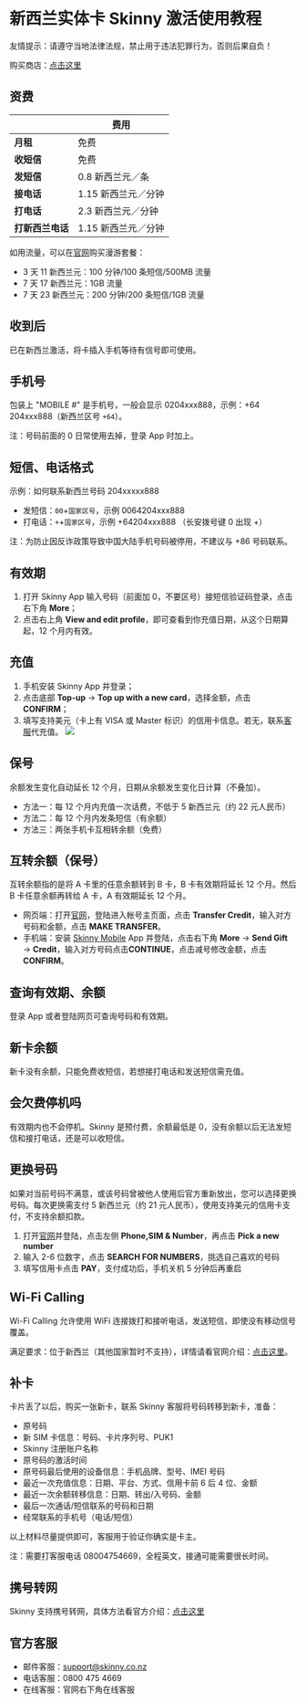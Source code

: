 # 新西兰实体卡 Skinny 激活使用教程

友情提示：请遵守当地法律法规，禁止用于违法犯罪行为，否则后果自负！

购买商店：[点击这里](https://github.com/ssnhd/sim)



## 资费

|  | 费用 |  
|---|---|
| **月租** | 免费 |  
| **收短信** | 免费 |
| **发短信** | 0.8 新西兰元／条 |
|  **接电话**| 1.15 新西兰元／分钟 |
| **打电话** | 2.3 新西兰元／分钟 |
| **打新西兰电话** | 1.15 新西兰元／分钟 |

如用流量，可以在[官网](https://www.skinny.co.nz/pricing/overseas-roaming/)购买漫游套餐：

- 3 天 11 新西兰元：100 分钟/100 条短信/500MB 流量  
- 7 天 17 新西兰元：1GB 流量
- 7 天 23 新西兰元：200 分钟/200 条短信/1GB 流量



## 收到后

已在新西兰激活，将卡插入手机等待有信号即可使用。



## 手机号

包装上 "MOBILE #" 是手机号，一般会显示 0204xxx888，示例：+64 204xxx888（新西兰区号 `+64`）。

注：号码前面的 0 日常使用去掉，登录 App 时加上。


## 短信、电话格式

示例：如何联系新西兰号码 204xxxxx888
- 发短信：`00`+`国家区号`，示例 0064204xxx888
- 打电话：`+`+`国家区号`，示例 +64204xxx888 （长安拨号键 0 出现 +）

注：为防止因反诈政策导致中国大陆手机号码被停用，不建议与 +86 号码联系。


## 有效期

1. 打开 Skinny App 输入号码（前面加 0，不要区号）接短信验证码登录，点击右下角 **More**；
2. 点击右上角 **View and edit profile**，即可查看到你充值日期，从这个日期算起，12 个月内有效。



## 充值

1. 手机安装 Skinny App 并登录；
2. 点击底部 **Top-up** → **Top up with a new card**，选择金额，点击 **CONFIRM**；
3. 填写支持美元（卡上有 VISA 或 Master 标识）的信用卡信息。若无，联系[客服](https://github.com/ssnhd/sim)代充值。
![](https://i.imgur.com/0f585rc.jpg)



## 保号

余额发生变化自动延长 12 个月，日期从余额发生变化日计算（不叠加）。

- 方法一：每 12 个月内充值一次话费，不低于 5 新西兰元（约 22 元人民币）
- 方法二：每 12 个月内发条短信（有余额）
- 方法三：两张手机卡互相转余额（免费）

## 互转余额（保号）

互转余额指的是将 A 卡里的任意余额转到 B 卡，B 卡有效期将延长 12 个月。然后 B 卡任意余额再转给 A 卡，A 有效期延长 12 个月。

- 网页端：打开[官网](https://www.skinny.co.nz)，登陆进入帐号主页面，点击 **Transfer Credit**，输入对方号码和金额，点击 **MAKE TRANSFER**。  
- 手机端：安装 [Skinny Mobile](https://apps.apple.com/cn/app/skinny-mobile/id926099138) App 并登陆，点击右下角 **More** → **Send Gift** → **Credit**，输入对方号码点击**CONTINUE**，点击减号修改金额，点击 **CONFIRM**。 



## 查询有效期、余额

登录 App 或者登陆网页可查询号码和有效期。

## 新卡余额

新卡没有余额，只能免费收短信，若想接打电话和发送短信需充值。


## 会欠费停机吗

有效期内也不会停机。Skinny 是预付费，余额最低是 0，没有余额以后无法发短信和接打电话，还是可以收短信。


## 更换号码

如果对当前号码不满意，或该号码曾被他人使用后官方重新放出，您可以选择更换号码。每次更换需支付 5 新西兰元（约 21 元人民币），使用支持美元的信用卡支付，不支持余额扣款。

1. 打开[官网](https://www.skinny.co.nz/dashboard/sub?from=skinny-ula)并登陆，点击左侧 **Phone,SIM & Number**，再点击 **Pick a new number**
2. 输入 2-6 位数字，点击 **SEARCH FOR NUMBERS**，挑选自己喜欢的号码
3. 填写信用卡点击 **PAY**，支付成功后，手机关机 5 分钟后再重启



## Wi-Fi Calling

Wi-Fi Calling 允许使用 WiFi 连接拨打和接听电话，发送短信，即使没有移动信号覆盖。

满足要求：位于新西兰（其他国家暂时不支持），详情请看官网介绍：[点击这里](https://www.skinny.co.nz/help/vowifi-calling)。



## 补卡

卡片丢了以后，购买一张新卡，联系 Skinny 客服将号码转移到新卡，准备：

- 原号码
- 新 SIM 卡信息：号码、卡片序列号、PUK1
- Skinny 注册账户名称
- 原号码的激活时间
- 原号码最后使用的设备信息：手机品牌、型号、IMEI 号码
- 最近一次充值信息：日期、平台、方式、信用卡前 6 后 4 位、金额
- 最近一次余额转移信息：日期、转出/入号码、金额
- 最后一次通话/短信联系的号码和日期
- 经常联系的手机号（电话/短信）

以上材料尽量提供即可，客服用于验证你确实是卡主。

注：需要打客服电话 08004754669，全程英文，接通可能需要很长时间。

## 携号转网

Skinny 支持携号转网，具体方法看官方介绍：[点击这里](https://www.skinny.co.nz/dashboard/phone-details/changenumber/)

## 官方客服
- 邮件客服：support@skinny.co.nz
- 电话客服：0800 475 4669
- 在线客服：官网右下角在线客服

